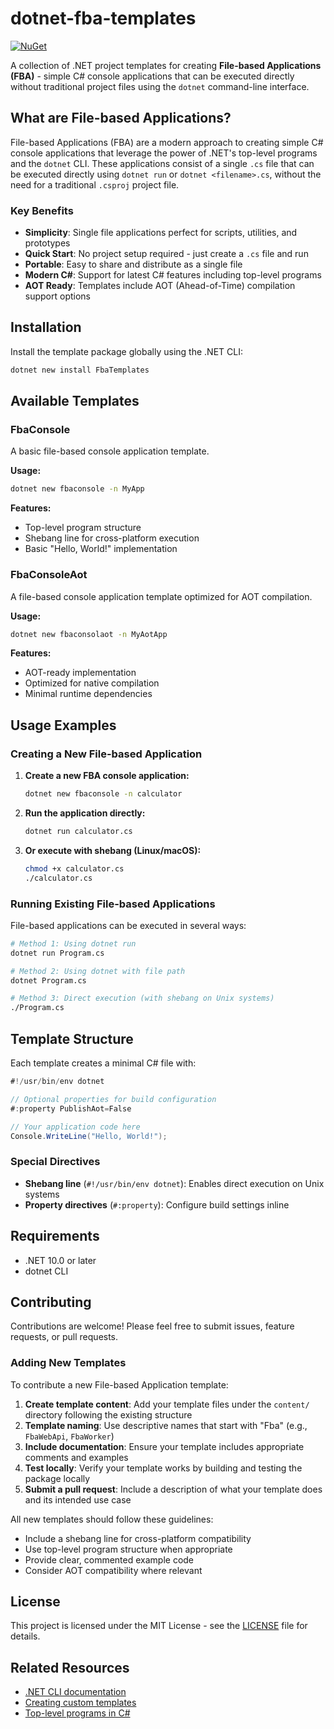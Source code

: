 # dotnet-fba-templates

[![NuGet](https://img.shields.io/nuget/v/FbaTemplates.svg)](https://www.nuget.org/packages/FbaTemplates/)

A collection of .NET project templates for creating **File-based Applications (FBA)** - simple C# console applications that can be executed directly without traditional project files using the `dotnet` command-line interface.

## What are File-based Applications?

File-based Applications (FBA) are a modern approach to creating simple C# console applications that leverage the power of .NET's top-level programs and the `dotnet` CLI. These applications consist of a single `.cs` file that can be executed directly using `dotnet run` or `dotnet <filename>.cs`, without the need for a traditional `.csproj` project file.

### Key Benefits

- **Simplicity**: Single file applications perfect for scripts, utilities, and prototypes
- **Quick Start**: No project setup required - just create a `.cs` file and run
- **Portable**: Easy to share and distribute as a single file
- **Modern C#**: Support for latest C# features including top-level programs
- **AOT Ready**: Templates include AOT (Ahead-of-Time) compilation support options

## Installation

Install the template package globally using the .NET CLI:

```bash
dotnet new install FbaTemplates
```

## Available Templates

### FbaConsole

A basic file-based console application template.

**Usage:**

```bash
dotnet new fbaconsole -n MyApp
```

**Features:**

- Top-level program structure
- Shebang line for cross-platform execution
- Basic "Hello, World!" implementation

### FbaConsoleAot

A file-based console application template optimized for AOT compilation.

**Usage:**

```bash
dotnet new fbaconsolaot -n MyAotApp
```

**Features:**

- AOT-ready implementation
- Optimized for native compilation
- Minimal runtime dependencies

## Usage Examples

### Creating a New File-based Application

1. **Create a new FBA console application:**

   ```bash
   dotnet new fbaconsole -n calculator
   ```

2. **Run the application directly:**

   ```bash
   dotnet run calculator.cs
   ```

3. **Or execute with shebang (Linux/macOS):**

   ```bash
   chmod +x calculator.cs
   ./calculator.cs
   ```

### Running Existing File-based Applications

File-based applications can be executed in several ways:

```bash
# Method 1: Using dotnet run
dotnet run Program.cs

# Method 2: Using dotnet with file path
dotnet Program.cs

# Method 3: Direct execution (with shebang on Unix systems)
./Program.cs
```

## Template Structure

Each template creates a minimal C# file with:

```csharp
#!/usr/bin/env dotnet

// Optional properties for build configuration
#:property PublishAot=False

// Your application code here
Console.WriteLine("Hello, World!");
```

### Special Directives

- **Shebang line** (`#!/usr/bin/env dotnet`): Enables direct execution on Unix systems
- **Property directives** (`#:property`): Configure build settings inline

## Requirements

- .NET 10.0 or later
- dotnet CLI

## Contributing

Contributions are welcome! Please feel free to submit issues, feature requests, or pull requests.

### Adding New Templates

To contribute a new File-based Application template:

1. **Create template content**: Add your template files under the `content/` directory following the existing structure
2. **Template naming**: Use descriptive names that start with "Fba" (e.g., `FbaWebApi`, `FbaWorker`)
3. **Include documentation**: Ensure your template includes appropriate comments and examples
4. **Test locally**: Verify your template works by building and testing the package locally
5. **Submit a pull request**: Include a description of what your template does and its intended use case

All new templates should follow these guidelines:

- Include a shebang line for cross-platform compatibility
- Use top-level program structure when appropriate
- Provide clear, commented example code
- Consider AOT compatibility where relevant

## License

This project is licensed under the MIT License - see the [LICENSE](LICENSE) file for details.

## Related Resources

- [.NET CLI documentation](https://docs.microsoft.com/en-us/dotnet/core/tools/)
- [Creating custom templates](https://docs.microsoft.com/en-us/dotnet/core/tools/custom-templates)
- [Top-level programs in C#](https://docs.microsoft.com/en-us/dotnet/csharp/fundamentals/program-structure/top-level-statements)
